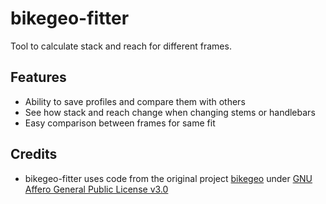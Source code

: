 # bikegeo-fitter
Tool to calculate stack and reach for different frames. 

## Features
* Ability to save profiles and compare them with others
* See how stack and reach change when changing stems or handlebars
* Easy comparison between frames for same fit
 
## Credits
* bikegeo-fitter uses code from the original project [bikegeo](https://github.com/Yellow-Me/bikegeo) under [GNU Affero General Public License v3.0](https://github.com/Yellow-Me/bikegeo/blob/master/LICENSE)

